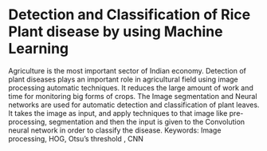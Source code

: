 # Detection and Classification of Rice Plant disease by using Machine Learning

Agriculture is the most important sector of Indian economy. Detection of plant diseases plays an important role in agricultural field using image processing automatic techniques.  It reduces the large amount of work and time for monitoring big forms of crops. The Image segmentation and Neural networks are used for automatic detection and classification of plant leaves. It takes the image as input, and apply techniques to that image like pre-processing, segmentation and then the input is given to the Convolution neural network in order to classify the disease.
Keywords: Image processing, HOG, Otsu’s threshold , CNN
